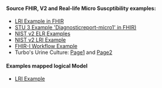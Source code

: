 #### Source FHIR, V2 and Real-life Micro Suscptibility examples:
- [LRI Example in FHIR](http://healthedatainc.com/go-ftp/publish/diagnosticreport-lri-example.html)
- [STU 3 Example 'Diagnosticreport-micro1' in FHIR)](http://hl7-fhir.github.io/diagnosticreport-micro1.html)
- [NIST v2 ELR Examples](http://hl7v2-elr-testing.nist.gov/mu-elr/)
- [NIST v2 LRI Example](http://hit-dev.nist.gov:8081/lri-r2/#/cb)
- [FHIR-I Workflow Example](https://github.com/Healthedata1/OO-on-FHIR-Micro-Profile/blob/master/Laboratory%20testing%20input%20to%20FHIR%20requirements%202016-04-25(1).docx)
- Turbo's Urine Culture: [Page1](https://github.com/Healthedata1/OO-on-FHIR-Micro-Profile/blob/master/IMG_2737.JPG) and [Page2](https://github.com/Healthedata1/OO-on-FHIR-Micro-Profile/blob/master/IMG_2738.JPG)

#### Examples mapped logical Model
 - [LRI Example](https://github.com/Healthedata1/OO-on-FHIR-Micro-Profile/blob/master/resources/micro-logical-mapping.xml)
